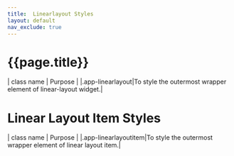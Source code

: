 ```yaml
---
title:  Linearlayout Styles
layout: default
nav_exclude: true
---
```

# {{page.title}}

| class name  | Purpose |
|.app-linearlayout|To style the outermost wrapper element of linear-layout widget.|

# Linear Layout Item Styles

| class name  | Purpose |
|.app-linearlayoutitem|To style the outermost wrapper element of linear layout item.|
